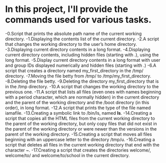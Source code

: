 # In this project, I'll provide the commands used for various tasks.

-0.Script that prints the absolute path name of the current working directory.
-1.Displaying the contents list of the current directory.
-2.A script that changes the working directory to the user’s home directory.
-3.Displaying current directory contents in a long format.
-4.Displaying current directory contents, including hidden files (starting with .), using the long format.
-5.Display current directory contents in a long format with user and group IDs displayed numerically and hidden files (starting with .)
-6.A script that creates a directory named my_first_directory in the /tmp/ directory.
-7.Moving the file betty from /tmp/ to /tmp/my_first_directory.
-8.Deleting the file betty.
-9.Deleting the directory my_first_directory that is in the /tmp directory.
-10.A script that changes the working directory to the previous one.
-11.A script that lists all files (even ones with names beginning with a period character, which are normally hidden) in the current directory and the parent of the working directory and the /boot directory (in this order), in long format.
-12.A script that prints the type of the file named iamafile.
-13.Creating a symbolic link to /bin/ls, named __ls__.
-14.Creating a script that copies all the HTML files from the current working directory to the parent of the working directory, but only copy files that did not exist in the parent of the working directory or were newer than the versions in the parent of the working directory.
-15.Creating a script that moves all files beginning with an uppercase letter to the directory /tmp/u.
-16.Creating a script that deletes all files in the current working directory that end with the character ~.
-17.Creating a script that creates the directories welcome/, welcome/to/ and welcome/to/school in the current directory.